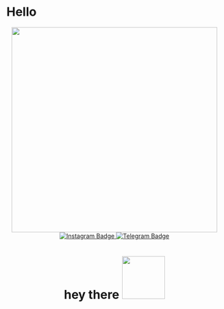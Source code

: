 # Hello
<div id="header" align="center">
  <img src="https://media.giphy.com/media/jNA4Bof4CGbwNOlRP9/giphy.gif" width="480"/>
</div>
<div id="badges" align="center">
  <a href="your-linkedin-URL">
    <img src="https://img.shields.io/badge/Instagram-red?style=for-the-badge&logo=Instagram&logoColor=black" alt="Instagram Badge"/>
  </a>
  <a href="https://tlgg.ru/@nastasandalova">
    <img src="https://img.shields.io/badge/Telegram-blue?style=for-the-badge&logo=Telegram&logoColor=black" alt="Telegram Badge"/>
  </a>
</div>
<div id="badges" align="center">
  <img src="https://komarev.com/ghpvc/?username=Shundik&style=flat-square&color=blue" alt=""/>
</dif>
<h1 >
  hey there
  <img src="https://media.giphy.com/media/GUSfDCVqrSlBvq1cxC/giphy.gif" width="100"/>
</h1>
